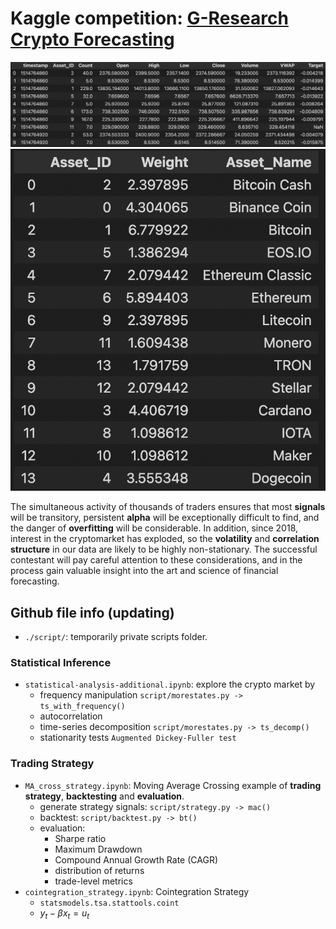 # Kaggle competition: [G-Research Crypto Forecasting](https://www.kaggle.com/c/g-research-crypto-forecasting/overview)


![Data Frame preview](./pic/datapic.png)
![Asset List](./pic/assetlist.png)

The simultaneous activity of thousands of traders ensures that most **signals** will be transitory, persistent **alpha** will be exceptionally difficult to find, and the danger of **overfitting** will be considerable. In addition, since 2018, interest in the cryptomarket has exploded, so the **volatility** and **correlation structure** in our data are likely to be highly non-stationary. The successful contestant will pay careful attention to these considerations, and in the process gain valuable insight into the art and science of financial forecasting.

## Github file info (updating)
- `./script/`: temporarily private scripts folder.

### Statistical Inference
- `statistical-analysis-additional.ipynb`: explore the crypto market by 
    - frequency manipulation `script/morestates.py -> ts_with_frequency()`
    - autocorrelation
    - time-series decomposition `script/morestates.py -> ts_decomp()`
    - stationarity tests `Augmented Dickey-Fuller test` 

### Trading Strategy
- `MA_cross_strategy.ipynb`: Moving Average Crossing example of **trading strategy**, **backtesting** and **evaluation**.
    - generate strategy signals: `script/strategy.py -> mac()`
    - backtest: `script/backtest.py -> bt()`
    - evaluation: 
        - Sharpe ratio
        - Maximum Drawdown
        - Compound Annual Growth Rate (CAGR)      
        - distribution of returns
        - trade-level metrics
- `cointegration_strategy.ipynb`: Cointegration Strategy 
    - `statsmodels.tsa.stattools.coint` 
    - $y_{t}-\beta x_{t}=u_{t}$